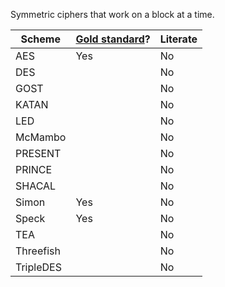 Symmetric ciphers that work on a block at a time.

| Scheme | [Gold standard](https://github.com/GaloisInc/cryptol-specs/wiki/Reviewing-guidelines)? | Literate |
| --- | --- | --- |
| AES | Yes | No |
| DES | | No |
| GOST | | No |
| KATAN | | No |
| LED | | No |
| McMambo | | No |
| PRESENT | | No |
| PRINCE | | No |
| SHACAL | | No |
| Simon |Yes | No |
| Speck | Yes | No |
| TEA | | No |
| Threefish | | No |
| TripleDES | | No |
